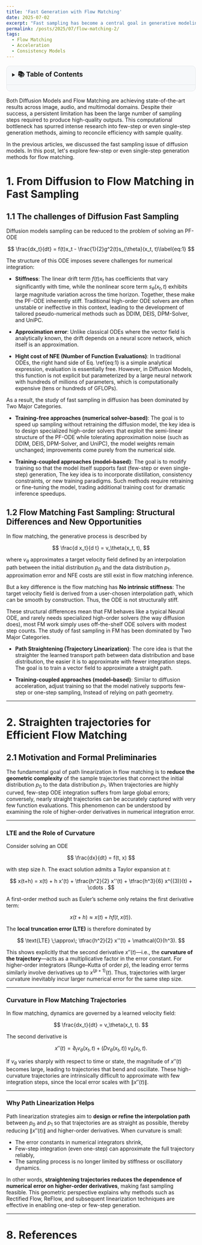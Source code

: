 ```yaml
---
title: 'Fast Generation with Flow Matching'
date: 2025-07-02
excerpt: "Fast sampling has become a central goal in generative modeling, enabling the transition from high-fidelity but computationally intensive diffusion models to real-time generation systems. While diffusion models rely on tailored numerical solvers to mitigate the stiffness of their probability flow ODEs, flow matching defines dynamics through smooth interpolation paths, fundamentally altering the challenges of acceleration. This article provides a comprehensive overview of fast sampling in flow matching, with emphasis on path linearization strategies (e.g., Rectified Flow, ReFlow, SlimFlow, InstaFlow), the integration of consistency models, and emerging approaches such as flow generators."
permalink: /posts/2025/07/flow-matching-2/
tags:
  - Flow Matching
  - Acceleration
  - Consistency Models
---
```


<details style="background:#f6f8fa; border:1px solid #e5e7eb; border-radius:10px; padding:.6rem .9rem; margin:1rem 0;">
  <summary style="margin:-.6rem -.9rem .4rem; padding:.6rem .9rem; border-bottom:1px solid #e5e7eb; cursor:pointer; font-weight:600;">
    <span style="font-size:1.25em;"><strong>📚 Table of Contents</strong></span>
  </summary>
  <ul>
	<li><a href="#section1">1. From Diffusion to Flow Matching in Fast Sampling</a>
		<ul>
			<li><a href="#section1.1">1.1 The challenges of Diffusion Fast Sampling</a></li>
			<li><a href="#section1.2">1.2 Flow Matching Fast Sampling: Structural Differences and New Opportunities</a></li>
		</ul>
	</li>
  </ul>
</details>

Both Diffusion Models and Flow Matching are achieving state-of-the-art results across image, audio, and multimodal domains. Despite their success, a persistent limitation has been the large number of sampling steps required to produce high-quality outputs. This computational bottleneck has spurred intense research into few-step or even single-step generation methods, aiming to reconcile efficiency with sample quality.

In the previous articles, we discussed the fast sampling issue of diffusion models. In this post, let's explore few-step or even single-step generation methods for flow matching.


# <a id="section1">1. From Diffusion to Flow Matching in Fast Sampling</a>


## <a id="section1.1">1.1 The challenges of Diffusion Fast Sampling</a>

Diffusion models sampling can be reduced to the problem of solving an PF-ODE

$$
\frac{dx_t}{dt} = f(t)x_t - \frac{1}{2}g^2(t)s_{\theta}(x_t, t)\label{eq:1}
$$

The structure of this ODE imposes severe challenges for numerical integration:

- **Stiffness**: The linear drift term $f(t)x_t$ has coefficients that vary significantly with time, while the nonlinear score term $s_\theta(x_t, t)$ exhibits large magnitude variation across the time horizon. Together, these make the PF-ODE inherently stiff. Traditional high-order ODE solvers are often unstable or ineffective in this context, leading to the development of tailored pseudo-numerical methods such as DDIM, DEIS, DPM-Solver, and UniPC.

- **Approximation error**: Unlike classical ODEs where the vector field is analytically known, the drift depends on a neural score network, which itself is an approximation.

- **Hight cost of NFE (Number of Function Evaluations)**: In traditional ODEs, the right hand side of Eq. \ref{eq:1} is a simple analytical expression, evaluation is essentially free. However, in Diffusion Models, this function is not explicit but parameterized by a large neural network with hundreds of millions of parameters, which is computationally expensive (tens or hundreds of GFLOPs).

As a result, the study of fast sampling in diffusion has been dominated by Two Major Categories.

- **Training-free approaches (numerical solver–based)**: The goal is to speed up sampling without retraining the diffusion model, the key idea is to design specialized high-order solvers that exploit the semi-linear structure of the PF-ODE while tolerating approximation noise (such as DDIM, DEIS, DPM-Solver, and UniPC), the model weights remain unchanged; improvements come purely from the numerical side.

- **Training-coupled approaches (model–based)**: The goal is to modify training so that the model itself supports fast (few-step or even single-step) generation, The key idea is to incorporate distillation, consistency constraints, or new training paradigms. Such methods require retraining or fine-tuning the model, trading additional training cost for dramatic inference speedups.


## <a id="section1.2">1.2 Flow Matching Fast Sampling: Structural Differences and New Opportunities</a>

In flow matching, the generative process is described by

$$
\frac{d x_t}{d t} = v_\theta(x_t, t),
$$

where $v_\theta$ approximates a target velocity field defined by an interpolation path between the initial distribution $p_0$ and the data distribution $p_1$. approximation error and NFE costs are still exist in flow matching inference.

But a key difference is the flow matching has **No intrinsic stiffness**: The target velocity field is derived from a user-chosen interpolation path, which can be smooth by construction. Thus, the ODE is not structurally stiff.


These structural differences mean that FM behaves like a typical Neural ODE, and  rarely needs specialized high-order solvers (the way diffusion does), most FM work simply uses off-the-shelf ODE solvers with modest step counts. The study of fast sampling in FM has been dominated by Two Major Categories.

- **Path Straightening (Trajectory Linearization)**: The core idea is that the straighter the learned transport path between data distribution and base distribution, the easier it is to approximate with fewer integration steps. The goal is to train a vector field to approximate a straight path.



- **Training-coupled approaches (model–based)**: Similar to diffusion acceleration, adjust training so that the model natively supports few-step or one-step sampling, Instead of relying on path geometry.


---

# <a id="section2">2. Straighten trajectories for Efficient Flow Matching</a>



## <a id="section2.1">2.1 Motivation and Formal Preliminaries</a>

The fundamental goal of path linearization in flow matching is to **reduce the geometric complexity** of the sample trajectories that connect the initial distribution $p_0$ to the data distribution $p_1$. When trajectories are highly curved, few-step ODE integration suffers from large global errors; conversely, nearly straight trajectories can be accurately captured with very few function evaluations. This phenomenon can be understood by examining the role of higher-order derivatives in numerical integration error.

---

### LTE and the Role of Curvature

Consider solving an ODE

$$
\frac{dx}{dt} = f(t, x)
$$

with step size $h$. The exact solution admits a Taylor expansion at $t$:

$$
x(t+h) = x(t) + h x'(t) + \tfrac{h^2}{2} x''(t) + \tfrac{h^3}{6} x^{(3)}(t) + \cdots .
$$

A first-order method such as Euler’s scheme only retains the first derivative term:

$$
x(t+h) \approx x(t) + h f(t, x(t)).
$$

The **local truncation error (LTE)** is therefore dominated by

$$
\text{LTE} \;\approx\; \tfrac{h^2}{2} x''(t) + \mathcal{O}(h^3).
$$

This shows explicitly that the second derivative $x''(t)$—i.e., the **curvature of the trajectory**—acts as a multiplicative factor in the error constant. For higher-order integrators (Runge–Kutta of order $p$), the leading error terms similarly involve derivatives up to $x^{(p+1)}(t)$. Thus, trajectories with larger curvature inevitably incur larger numerical error for the same step size.

---

### Curvature in Flow Matching Trajectories

In flow matching, dynamics are governed by a learned velocity field:

$$
\frac{dx_t}{dt} = v_\theta(x_t, t).
$$

The second derivative is

$$
x''(t) = \partial_t v_\theta(x_t, t) + (Dv_\theta(x_t,t)) \, v_\theta(x_t,t).
$$

If $v_\theta$ varies sharply with respect to time or state, the magnitude of $x''(t)$ becomes large, leading to trajectories that bend and oscillate. These high-curvature trajectories are intrinsically difficult to approximate with few integration steps, since the local error scales with $\|x''(t)\|$.

---

### Why Path Linearization Helps

Path linearization strategies aim to **design or refine the interpolation path** between $p_0$ and $p_1$ so that trajectories are as straight as possible, thereby reducing $\|x''(t)\|$ and higher-order derivatives. When curvature is small:

* The error constants in numerical integrators shrink,
* Few-step integration (even one-step) can approximate the full trajectory reliably,
* The sampling process is no longer limited by stiffness or oscillatory dynamics.

In other words, **straightening trajectories reduces the dependence of numerical error on higher-order derivatives**, making fast sampling feasible. This geometric perspective explains why methods such as Rectified Flow, ReFlow, and subsequent linearization techniques are effective in enabling one-step or few-step generation.



---

# <a id="section8">8. References</a>

[^Nice]: Dinh L, Krueger D, Bengio Y. Nice: Non-linear independent components estimation[J]. arXiv preprint arXiv:1410.8516, 2014.

[^nvp]: Dinh L, Sohl-Dickstein J, Bengio S. Density estimation using real nvp[J]. arXiv preprint arXiv:1605.08803, 2016.

[^Glow]: Kingma D P, Dhariwal P. Glow: Generative flow with invertible 1x1 convolutions[J]. Advances in neural information processing systems, 2018, 31.

[^Neural_ODE]: Chen R T Q, Rubanova Y, Bettencourt J, et al. Neural ordinary differential equations[J]. Advances in neural information processing systems, 2018, 31.

[^Ffjord]: Grathwohl W, Chen R T Q, Bettencourt J, et al. Ffjord: Free-form continuous dynamics for scalable reversible generative models[J]. arXiv preprint arXiv:1810.01367, 2018.

[^rectified_flow]: Liu X, Gong C, Liu Q. Flow straight and fast: Learning to generate and transfer data with rectified flow[J]. arXiv preprint arXiv:2209.03003, 2022.

[^FM]: Lipman Y, Chen R T Q, Ben-Hamu H, et al. Flow matching for generative modeling[J]. arXiv preprint arXiv:2210.02747, 2022.

[^SI]: Albergo M S, Boffi N M, Vanden-Eijnden E. Stochastic interpolants: A unifying framework for flows and diffusions[J]. arXiv preprint arXiv:2303.08797, 2023.

[^SI_1]: Albergo M S, Vanden-Eijnden E. Building normalizing flows with stochastic interpolants[J]. arXiv preprint arXiv:2209.15571, 2022.

[^SI_2]: Albergo M S, Goldstein M, Boffi N M, et al. Stochastic interpolants with data-dependent couplings[J]. arXiv preprint arXiv:2310.03725, 2023.